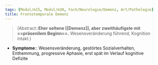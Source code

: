 ```yaml
---
tags: [Modul/m15, Modul/m30, Fach/Neurologie/Demenz, Art/Pathologie]
title: Frontotemporale Demenz
---
```

> (Abstract::**Eher seltene [[Demenz]], aber zweithäufigste mit ==präsenilem Beginn==.** Wesensveränderung führend, Kognition intakt.)
- **Symptome**:: Wesensveränderung, gestörtes Sozialverhalten, Enthemmung, progressive Aphasie, erst spät im Verlauf kognitive Defizite